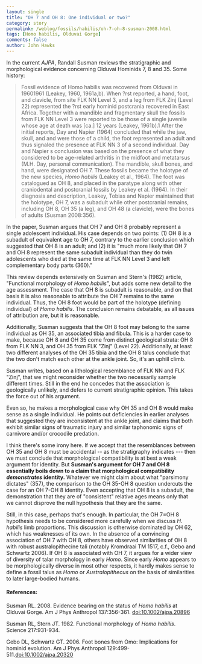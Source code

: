 ```yaml
---
layout: single 
title: "OH 7 and OH 8: One individual or two?" 
category: story
permalink: /weblog/fossils/habilis/oh-7-oh-8-susman-2008.html
tags: [Homo habilis, Olduvai Gorge] 
comments: false 
author: John Hawks 
---
```


In the current <i>AJPA</i>, Randall Susman reviews the stratigraphic and morphological evidence concerning Olduvai Hominids 7, 8 and 35. Some history: 

<blockquote>Fossil evidence of Homo habilis was recovered from Olduvai in 19601961 (Leakey, 1960, 1961a,b). When ?rst reported, a hand, foot, and clavicle, from site FLK NN Level 3, and a leg from FLK Zinj (Level 22) represented the ?rst early hominid postcrania recovered in East Africa. Together with a mandible and fragmentary skull the fossils from FLK NN Level 3 were reported to be those of a single juvenile whose age at death was [ca.] 12 years (Leakey, 1961b).1 After the initial reports, Day and Napier (1964) concluded that while the jaw, skull, and and were those of a child, the foot represented an adult and thus signaled the presence at FLK NN 3 of a second individual. Day and Napier s conclusion was based on the presence of what they considered to be age-related arthritis in the midfoot and metatarsus (M.H. Day, personal communication). The mandible, skull bones, and hand, were designated OH 7. These fossils became the holotype of the new species, <i>Homo habilis</i> (Leakey et al., 1964). The foot was catalogued as OH 8, and placed in the paratype along with other craniodental and postcranial fossils by Leakey et al. (1964). In their diagnosis and description, Leakey, Tobias and Napier maintained that the holotype, OH 7, was a subadult while other postcranial remains, including OH 8, OH 35 (a leg), and OH 48 (a clavicle), were the bones of adults (Susman 2008:356). </blockquote>

In the paper, Susman argues that OH 7 and OH 8 probably represent a single adolescent individual. His case depends on two points: (1) OH 8 is a subadult of equivalent age to OH 7, contrary to the earlier conclusion which suggested that OH 8 is an adult; and (2) it is "much more likely that OH 7 and OH 8 represent the same subadult individual than they do twin adolescents who died at the same time at FLK NN Level 3 and left complementary body parts (360)."

This review depends extensively on Susman and Stern's (1982) article, "Functional morphology of <i>Homo habilis</i>", but adds some new detail to the age assessment. The case that OH 8 is subadult is reasonable, and on that basis it is also reasonable to attribute the OH 7 remains to the same individual. Thus, the OH 8 foot would be part of the holotype (defining individual) of <i>Homo habilis</i>. The conclusion remains debatable, as all issues of attribution are, but it is reasonable. 


Additionally, Susman suggests that the OH 8 foot may belong to the same individual as OH 35, an associated tibia and fibula. This is a harder case to make, because OH 8 and OH 35 come from distinct geological strata: OH 8 from FLK NN 3, and OH 35 from FLK "Zinj" (Level 22). Additionally, at least two different analyses of the OH 35 tibia and the OH 8 talus conclude that the two don't match each other at the ankle joint. So, it's an uphill climb. 

Susman writes, based on a lithological resemblance of FLK NN and FLK "Zinj", that we might reconsider whether the two necessarily sample different times. Still in the end he concedes that the association is geologically unlikely, and defers to current stratigraphic opinion. This takes the force out of his argument. 

Even so, he makes a morphological case why OH 35 and OH 8 would make sense as a single individual. He points out deficiencies in earlier analyses that suggested they are inconsistent at the ankle joint, and claims that both exhibit similar signs of traumatic injury and similar taphonomic signs of carnivore and/or crocodile predation. 

I think there's some irony here. If we accept that the resemblances between OH 35 and OH 8 must be accidental -- as the stratigraphy indicates --- then we must conclude that morphological compatibility is at best a weak argument for identity. But <b>Susman's argument for OH 7 and OH 8 essentially boils down to a claim that morphological compatibility <i>demonstrates</i> identity.</b> Whatever we might claim about what "parsimony dictates" (357), the comparison to the OH 35-OH 8 question undercuts the case for an OH 7-OH 8 identity. Even accepting that OH 8 is a subadult, the demonstration that they are of "consistent" relative ages means only that we cannot disprove the null hypothesis that they are the same. 

Still, in this case, perhaps that's enough. In particular, the OH 7=OH 8 hypothesis needs to be considered more carefully when we discuss <i>H. habilis</i> limb proportions. This discussion is otherwise dominated by OH 62, which has weaknesses of its own. In the absence of a convincing association of OH 7 with OH 8, others have observed similarities of OH 8 with robust australopithecine tali (notably Kromdraai TM 1517, c.f., Gebo and Schwartz 2006). If OH 8 is associated with OH 7, it argues for a wider view of diversity of talar morphology in early <i>Homo</i>. Since early <i>Homo</i> appears to be morphologically diverse in most other respects, it hardly makes sense to define a fossil talus as <i>Homo</i> or <i>Australopithecus</i> on the basis of similarities to later large-bodied humans. 






<h4>References:</h4>

<p class="cite">Susman RL. 2008. Evidence bearing on the status of <i>Homo habilis</i> at Olduvai Gorge. Am J Phys Anthropol 137:356-361. <a href="http://dx.doi.org/10.1002/ajpa.20896">doi:10.1002/ajpa.20896</a></p>

<p class="cite">Susman RL, Stern JT. 1982. Functional morphology of <i>Homo habilis</i>. Science 217:931-934.</p>

<p class="cite">Gebo DL, Schwartz GT. 2006. Foot bones from Omo: Implications for hominid evolution. Am J Phys Anthropol 129:499-511.<a href="http://dx.doi.org/10.1002/ajpa.20320">doi:10.1002/ajpa.20320</a></p>




